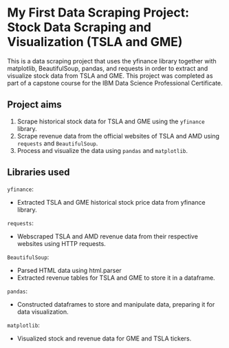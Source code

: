 # My First Data Scraping Project: Stock Data Scraping and Visualization (TSLA and GME)

This is a data scraping project that uses the yfinance library together with matplotlib, BeautifulSoup, pandas, and requests in order to extract and visualize stock data from TSLA and GME. This project was completed as part of a capstone course for the IBM Data Science Professional Certificate. 

## Project aims
1. Scrape historical stock data for TSLA and GME using the `yfinance` library.
2. Scrape revenue data from the official websites of TSLA and AMD using `requests` and `BeautifulSoup`.
3. Process and visualize the data using `pandas` and `matplotlib`.

## Libraries used

`yfinance`:
- Extracted TSLA and GME historical stock price data from yfinance library.
  
`requests`:
- Webscraped TSLA and AMD revenue data from their respective websites using HTTP requests.
  
`BeautifulSoup`:
- Parsed HTML data using html.parser
- Extracted revenue tables for TSLA and GME to store it in a dataframe.

`pandas`:
- Constructed dataframes to store and manipulate data, preparing it for data visualization.

`matplotlib`:
- Visualized stock and revenue data for GME and TSLA tickers.


